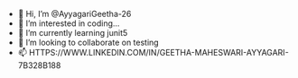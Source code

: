 - 👋 Hi, I’m @AyyagariGeetha-26
- 👀 I’m interested in coding...
- 🌱 I’m currently learning junit5
- 💞️ I’m looking to collaborate on testing
- 📫 HTTPS://WWW.LINKEDIN.COM/IN/GEETHA-MAHESWARI-AYYAGARI-7B328B188
<!---
AyyagariGeetha-26/AyyagariGeetha-26 is a ✨ special ✨ repository because its `README.md` (this file) appears on your GitHub profile.
You can click the Preview link to take a look at your changes.
--->
